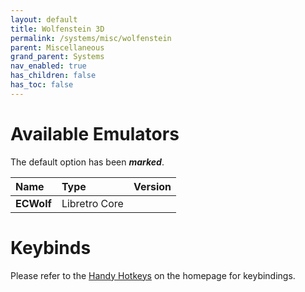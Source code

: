 ```yaml
---
layout: default
title: Wolfenstein 3D
permalink: /systems/misc/wolfenstein
parent: Miscellaneous
grand_parent: Systems
nav_enabled: true
has_children: false
has_toc: false
---
```


# Available Emulators

The default option has been ***marked***.

| Name                   | Type             | Version           |
|:-----------------------|:-----------------|:------------------|
| **ECWolf**             | Libretro Core    |                   |


# Keybinds 

Please refer to the [Handy Hotkeys](/#handyhotkeys) on the homepage for keybindings.